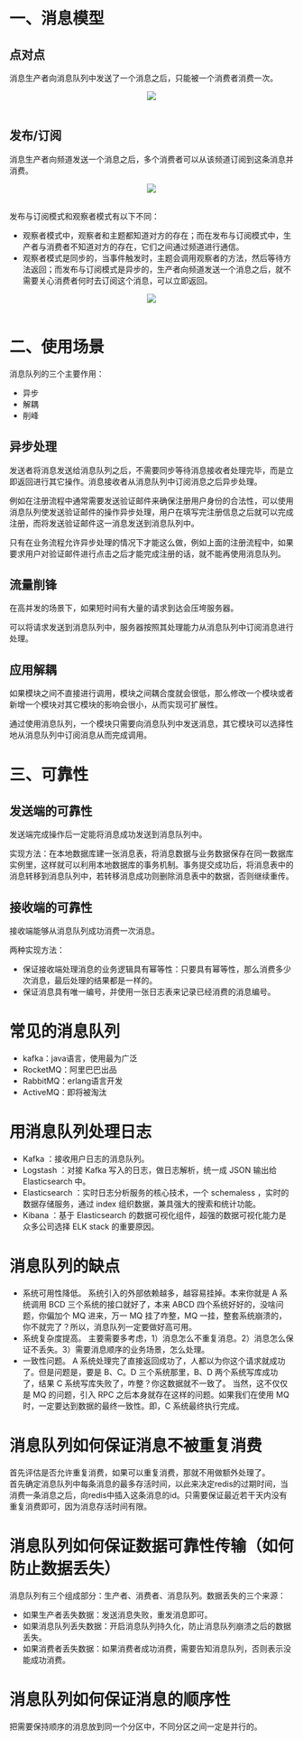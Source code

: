 # 一、消息模型

## 点对点

消息生产者向消息队列中发送了一个消息之后，只能被一个消费者消费一次。

<div align="center"> <img src="https://cs-notes-1256109796.cos.ap-guangzhou.myqcloud.com/image-20191212011250613.png"/> </div><br>

## 发布/订阅

消息生产者向频道发送一个消息之后，多个消费者可以从该频道订阅到这条消息并消费。

<div align="center"> <img src="https://cs-notes-1256109796.cos.ap-guangzhou.myqcloud.com/image-20191212011410374.png"/> </div><br>

发布与订阅模式和观察者模式有以下不同：

- 观察者模式中，观察者和主题都知道对方的存在；而在发布与订阅模式中，生产者与消费者不知道对方的存在，它们之间通过频道进行通信。
- 观察者模式是同步的，当事件触发时，主题会调用观察者的方法，然后等待方法返回；而发布与订阅模式是异步的，生产者向频道发送一个消息之后，就不需要关心消费者何时去订阅这个消息，可以立即返回。

<div align="center"> <img src="https://cs-notes-1256109796.cos.ap-guangzhou.myqcloud.com/image-20191212011747967.png"/> </div><br>

# 二、使用场景
消息队列的三个主要作用：
* 异步
* 解耦
* 削峰

## 异步处理

发送者将消息发送给消息队列之后，不需要同步等待消息接收者处理完毕，而是立即返回进行其它操作。消息接收者从消息队列中订阅消息之后异步处理。

例如在注册流程中通常需要发送验证邮件来确保注册用户身份的合法性，可以使用消息队列使发送验证邮件的操作异步处理，用户在填写完注册信息之后就可以完成注册，而将发送验证邮件这一消息发送到消息队列中。

只有在业务流程允许异步处理的情况下才能这么做，例如上面的注册流程中，如果要求用户对验证邮件进行点击之后才能完成注册的话，就不能再使用消息队列。

## 流量削锋

在高并发的场景下，如果短时间有大量的请求到达会压垮服务器。

可以将请求发送到消息队列中，服务器按照其处理能力从消息队列中订阅消息进行处理。

## 应用解耦

如果模块之间不直接进行调用，模块之间耦合度就会很低，那么修改一个模块或者新增一个模块对其它模块的影响会很小，从而实现可扩展性。

通过使用消息队列，一个模块只需要向消息队列中发送消息，其它模块可以选择性地从消息队列中订阅消息从而完成调用。

# 三、可靠性

## 发送端的可靠性

发送端完成操作后一定能将消息成功发送到消息队列中。

实现方法：在本地数据库建一张消息表，将消息数据与业务数据保存在同一数据库实例里，这样就可以利用本地数据库的事务机制。事务提交成功后，将消息表中的消息转移到消息队列中，若转移消息成功则删除消息表中的数据，否则继续重传。

## 接收端的可靠性

接收端能够从消息队列成功消费一次消息。

两种实现方法：

- 保证接收端处理消息的业务逻辑具有幂等性：只要具有幂等性，那么消费多少次消息，最后处理的结果都是一样的。
- 保证消息具有唯一编号，并使用一张日志表来记录已经消费的消息编号。

# 常见的消息队列
* kafka：java语言，使用最为广泛
* RocketMQ：阿里巴巴出品
* RabbitMQ：erlang语言开发
* ActiveMQ：即将被淘汰

# 用消息队列处理日志
* Kafka ：接收用户日志的消息队列。
* Logstash ：对接 Kafka 写入的日志，做日志解析，统一成 JSON 输出给 Elasticsearch 中。
* Elasticsearch ：实时日志分析服务的核心技术，一个 schemaless ，实时的数据存储服务，通过 index 组织数据，兼具强大的搜索和统计功能。
* Kibana ：基于 Elasticsearch 的数据可视化组件，超强的数据可视化能力是众多公司选择 ELK stack 的重要原因。

# 消息队列的缺点
* 系统可用性降低。
系统引入的外部依赖越多，越容易挂掉。本来你就是 A 系统调用 BCD 三个系统的接口就好了，本来 ABCD 四个系统好好的，没啥问题，你偏加个 MQ 进来，万一 MQ 挂了咋整，MQ 一挂，整套系统崩溃的，你不就完了？所以，消息队列一定要做好高可用。
* 系统复杂度提高。
主要需要多考虑，1）消息怎么不重复消息。2）消息怎么保证不丢失。3）需要消息顺序的业务场景，怎么处理。
* 一致性问题。
A 系统处理完了直接返回成功了，人都以为你这个请求就成功了。但是问题是，要是 B、C。D 三个系统那里，B、D 两个系统写库成功了，结果 C 系统写库失败了，咋整？你这数据就不一致了。
当然，这不仅仅是 MQ 的问题，引入 RPC 之后本身就存在这样的问题。如果我们在使用 MQ 时，一定要达到数据的最终一致性。即，C 系统最终执行完成。

# 消息队列如何保证消息不被重复消费
首先评估是否允许重复消费，如果可以重复消费，那就不用做额外处理了。  
首先确定消息队列中每条消息的最多存活时间，以此来决定redis的过期时间，当消费一条消息之后，向redis中插入这条消息的id。只需要保证最近若干天内没有重复消费即可，因为消息存活时间有限。

# 消息队列如何保证数据可靠性传输（如何防止数据丢失）
消息队列有三个组成部分：生产者、消费者、消息队列。数据丢失的三个来源：
* 如果生产者丢失数据：发送消息失败，重发消息即可。
* 如果消息队列丢失数据：开启消息队列持久化，防止消息队列崩溃之后的数据丢失。
* 如果消费者丢失数据：如果消费者成功消费，需要告知消息队列，否则表示没能成功消费。

# 消息队列如何保证消息的顺序性
把需要保持顺序的消息放到同一个分区中，不同分区之间一定是并行的。  